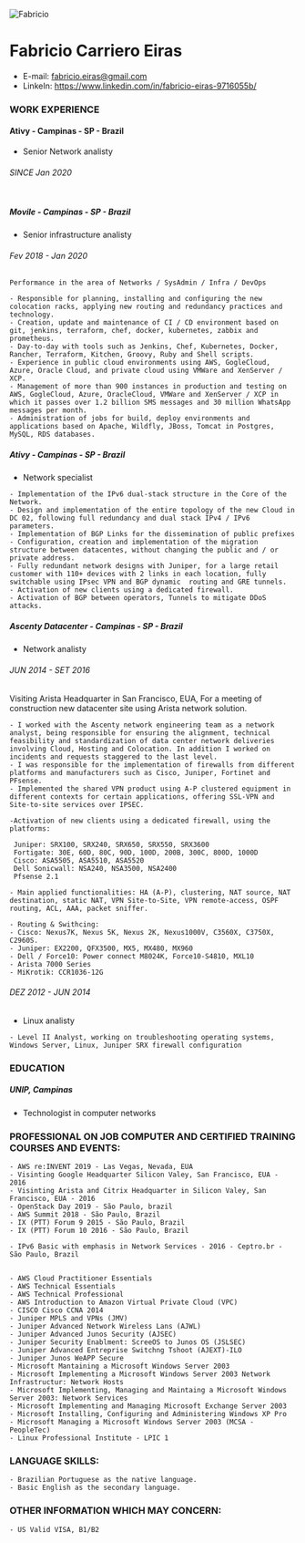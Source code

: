 ![Fabricio](https://avatars.githubusercontent.com/u/65662267?v=4) 
# Fabricio Carriero Eiras
* E-mail: fabricio.eiras@gmail.com
* LinkeIn: https://www.linkedin.com/in/fabricio-eiras-9716055b/


### WORK EXPERIENCE

#### Ativy - Campinas - SP - Brazil
* Senior Network analisty 

###### SINCE Jan 2020

```
```

##### Movile - Campinas - SP - Brazil 
* Senior infrastructure analisty


###### Fev 2018 - Jan 2020
```
Performance in the area of ​​Networks / SysAdmin / Infra / DevOps

- Responsible for planning, installing and configuring the new colocation racks, applying new routing and redundancy practices and technology.
- Creation, update and maintenance of CI / CD environment based on git, jenkins, terraform, chef, docker, kubernetes, zabbix and prometheus.
- Day-to-day with tools such as Jenkins, Chef, Kubernetes, Docker, Rancher, Terraform, Kitchen, Groovy, Ruby and Shell scripts.
- Experience in public cloud environments using AWS, GogleCloud, Azure, Oracle Cloud, and private cloud using VMWare and XenServer / XCP.
- Management of more than 900 instances in production and testing on AWS, GogleCloud, Azure, OracleCloud, VMWare and XenServer / XCP in which it passes over 1.2 billion SMS messages and 30 million WhatsApp messages per month.
- Administration of jobs for build, deploy environments and applications based on Apache, Wildfly, JBoss, Tomcat in Postgres, MySQL, RDS databases.
```

##### Ativy - Campinas - SP - Brazil
* Network specialist

```
- Implementation of the IPv6 dual-stack structure in the Core of the Network.
- Design and implementation of the entire topology of the new Cloud in DC 02, following full redundancy and dual stack IPv4 / IPv6 parameters.
- Implementation of BGP Links for the dissemination of public prefixes
- Configuration, creation and implementation of the migration structure between datacentes, without changing the public and / or private address.
- Fully redundant network designs with Juniper, for a large retail customer with 110+ devices with 2 links in each location, fully switchable using IPsec VPN and BGP dynamic  routing and GRE tunnels.
- Activation of new clients using a dedicated firewall.
- Activation of BGP between operators, Tunnels to mitigate DDoS attacks.
```

##### Ascenty Datacenter - Campinas  - SP - Brazil
* Network analisty

###### JUN 2014 - SET 2016

Visiting Arista Headquarter in San Francisco, EUA, For a meeting of construction new datacenter site using Arista network solution.

```
- I worked with the Ascenty network engineering team as a network analyst, being responsible for ensuring the alignment, technical feasibility and standardization of data center network deliveries involving Cloud, Hosting and Colocation. In addition I worked on incidents and requests staggered to the last level.
- I was responsible for the implementation of firewalls from different platforms and manufacturers such as Cisco, Juniper, Fortinet and PFsense.
- Implemented the shared VPN product using A-P clustered equipment in different contexts for certain applications, offering SSL-VPN and Site-to-site services over IPSEC.

-Activation of new clients using a dedicated firewall, using the platforms:

 Juniper: SRX100, SRX240, SRX650, SRX550, SRX3600
 Fortigate: 30E, 60D, 80C, 90D, 100D, 200B, 300C, 800D, 1000D
 Cisco: ASA5505, ASA5510, ASA5520
 Dell Sonicwall: NSA240, NSA3500, NSA2400
 Pfsense 2.1

- Main applied functionalities: HA (A-P), clustering, NAT source, NAT destination, static NAT, VPN Site-to-Site, VPN remote-access, OSPF routing, ACL, AAA, packet sniffer.

- Routing & Swithcing:
- Cisco: Nexus7K, Nexus 5K, Nexus 2K, Nexus1000V, C3560X, C3750X, C2960S.
- Juniper: EX2200, QFX3500, MX5, MX480, MX960
- Dell / Force10: Power connect M8024K, Force10-S4810, MXL10
- Arista 7000 Series
- MiKrotik: CCR1036-12G

```

###### DEZ 2012 - JUN 2014
* Linux analisty

```
- Level II Analyst, working on troubleshooting operating systems, Windows Server, Linux, Juniper SRX firewall configuration
```

### EDUCATION


##### UNIP, Campinas
* Technologist in computer networks

### PROFESSIONAL ON JOB COMPUTER AND CERTIFIED TRAINING COURSES AND EVENTS:

```
- AWS re:INVENT 2019 - Las Vegas, Nevada, EUA
- Visinting Google Headquarter Silicon Valey, San Francisco, EUA - 2016
- Visinting Arista and Citrix Headquarter in Silicon Valey, San Francisco, EUA - 2016
- OpenStack Day 2019 - São Paulo, brazil
- AWS Summit 2018 - São Paulo, Brazil
- IX (PTT) Forum 9 2015 - São Paulo, Brazil
- IX (PTT) Forum 10 2016 - São Paulo, Brazil

- IPv6 Basic with emphasis in Network Services - 2016 - Ceptro.br - São Paulo, Brazil


- AWS Cloud Practitioner Essentials
- AWS Technical Essentials
- AWS Technical Professional
- AWS Introduction to Amazon Virtual Private Cloud (VPC)
- CISCO Cisco CCNA 2014
- Juniper MPLS and VPNs (JMV)
- Juniper Advanced Network Wireless Lans (AJWL)
- Juniper Advanced Junos Security (AJSEC)
- Juniper Security Enablment: ScreeOS to Junos OS (JSLSEC)
- Juniper Advanced Entreprise Switchng Tshoot (AJEXT)-ILO
- Juniper Junos WeAPP Secure
- Microsoft Mantaining a Microsoft Windows Server 2003
- Microsoft Implementing a Microsoft Windows Server 2003 Network Infrastructur: Network Hosts
- Microsoft Implementing, Managing and Maintaing a Microsoft Windows Server 2003: Network Services
- Microsoft Implementing and Managing Microsoft Exchange Server 2003
- Microsoft Installing, Configuring and Administering Windows XP Pro
- Microsoft Managing a Microsoft Windows Server 2003 (MCSA - PeopleTec)
- Linux Professional Institute - LPIC 1
```

### LANGUAGE SKILLS:
```
- Brazilian Portuguese as the native language.
- Basic English as the secondary language.
```

### OTHER INFORMATION WHICH MAY CONCERN:
```
- US Valid VISA, B1/B2
```
